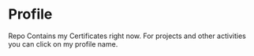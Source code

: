 # Profile
Repo Contains my Certificates right now.
For projects and other activities you can click on my profile name.
